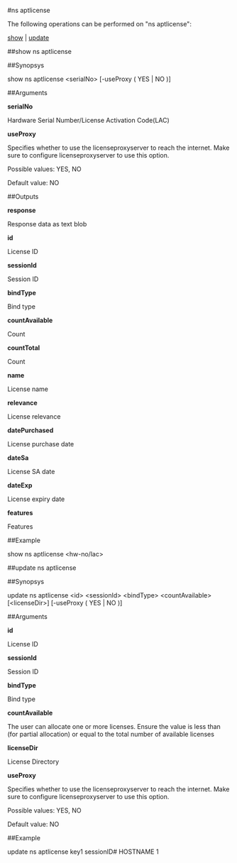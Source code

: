 #ns aptlicense

The following operations can be performed on "ns aptlicense":


[show](#show-ns-aptlicense) | [update](#update-ns-aptlicense)

##show ns aptlicense




##Synopsys

show ns aptlicense &lt;serialNo> [-useProxy ( YES | NO )]


##Arguments

<b>serialNo</b>
Hardware Serial Number/License Activation Code(LAC)

<b>useProxy</b>
Specifies whether to use the licenseproxyserver to reach the internet. Make sure to configure licenseproxyserver to use this option.
Possible values: YES, NO
Default value: NO



##Outputs

<b>response</b>
Response data as text blob

<b>id</b>
License ID

<b>sessionId</b>
Session ID

<b>bindType</b>
Bind type

<b>countAvailable</b>
Count

<b>countTotal</b>
Count

<b>name</b>
License name

<b>relevance</b>
License relevance

<b>datePurchased</b>
License purchase date

<b>dateSa</b>
License SA date

<b>dateExp</b>
License expiry date

<b>features</b>
Features



##Example

show ns aptlicense &lt;hw-no/lac&gt;

##update ns aptlicense




##Synopsys

update ns aptlicense &lt;id> &lt;sessionId> &lt;bindType> &lt;countAvailable> [&lt;licenseDir>] [-useProxy ( YES | NO )]


##Arguments

<b>id</b>
License ID

<b>sessionId</b>
Session ID

<b>bindType</b>
Bind type

<b>countAvailable</b>
The user can allocate one or more licenses. Ensure the value is less than (for partial allocation) or equal to the total number of available licenses

<b>licenseDir</b>
License Directory

<b>useProxy</b>
Specifies whether to use the licenseproxyserver to reach the internet. Make sure to configure licenseproxyserver to use this option.
Possible values: YES, NO
Default value: NO



##Example

update ns aptlicense key1 sessionID#  HOSTNAME 1

